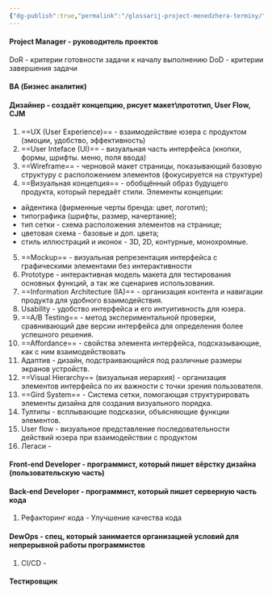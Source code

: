 ```yaml
---
{"dg-publish":true,"permalink":"/glossarij-project-menedzhera-terminy/"}
---
```


#### Project Manager - руководитель проектов
DoR - критерии готовности задачи к началу выполнению
DoD - критерии завершения задачи
#### BA (Бизнес аналитик) 
#### Дизайнер - создаёт концепцию, рисует макет\прототип, User Flow, CJM

1. ==UX (User Experience)== - взаимодействие юзера с продуктом (эмоции, удобство, эффективность)
2. ==User Inteface (UI)== - визуальная часть интерфейса (кнопки, формы, шрифты. меню, поля ввода)
3. ==Wireframe== - черновой макет страницы, показывающий базовую структуру с расположением элементов (фокусируется на структуре)
4. ==Визуальная концепция== - обобщённый образ будущего продукта, который передаёт стили. Элементы концепции:
- айдентика (фирменные черты бренда: цвет, логотип);
- типографика (шрифты, размер, начертание);
- тип сетки - схема расположения элементов на странице;
- цветовая схема - базовые и доп. цвета;
- стиль иллюстраций и иконок - 3D, 2D, контурные, монохромные.
5. ==Mockup== - визуальная репрезентация интерфейса с графическими элементами без интерактивности
6. Prototype - интерактивная модель макета для тестирования основных функций, а так же сценариев использования.
7. ==Information Architecture (IA)== - организация контента и навигации продукта для удобного взаимодействия. 
8. Usability - удобство интерфейса и его интуитивность для юзера.
9. ==A/B  Testing== - метод экспериментальной проверки, сравнивающий две версии интерфейса для определения более успешного решения.
10. ==Affordance== - свойства элемента интерфейса, подсказывающие, как с ним взаимодействовать 
11. Адаптив - дизайн, подстраивающийся под различные размеры экранов устройств. 
12. ==Visual Hierarchy== (визуальная иерархия) - организация элементов интерфейса по их важности с точки зрения пользователя.
13. ==Gird System== - Система сетки, помогающая структурировать элементы дизайна для создания визуального порядка.
14. Тултипы - всплывающие подсказки, объясняющие функции элементов.
15. User flow - визуальное представление последовательности действий юзера при взаимодействии с продуктом
16. Легаси - 
#### Front-end Developer - программист, который пишет вёрстку дизайна (пользовательскую часть)

#### Back-end Developer - программист, который пишет серверную часть кода
1. Рефакторинг кода - Улучшение качества кода
#### DewOps - спец, который занимается организацией условий для непрерывной работы программистов
1. CI/CD - 
#### Тестировщик